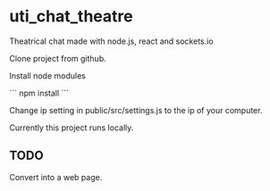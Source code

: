 # uti_chat_theatre

Theatrical chat made with node.js, react and sockets.io


Clone project from github.

Install node modules

´´´
npm install
´´´

Change ip setting in public/src/settings.js
to the ip of your computer.

Currently this project runs locally.

## TODO

Convert into a web page.



